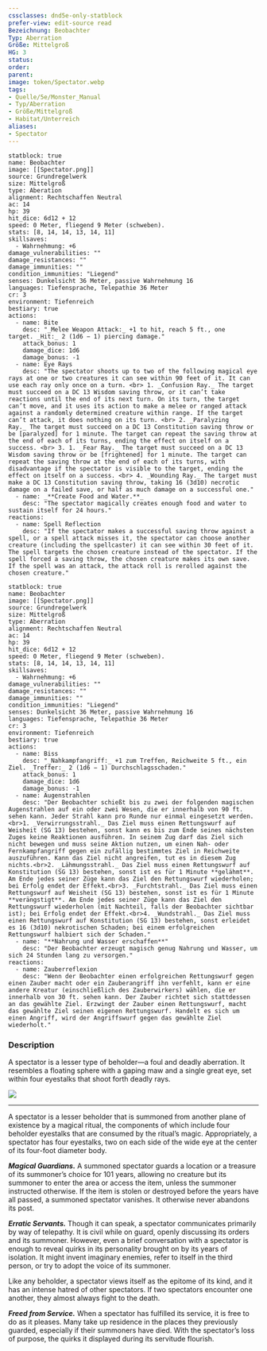 ```yaml
---
cssclasses: dnd5e-only-statblock
prefer-view: edit-source read
Bezeichnung: Beobachter
Typ: Aberration
Größe: Mittelgroß
HG: 3
status:
order:
parent:
image: token/Spectator.webp
tags: 
- Quelle/5e/Monster_Manual
- Typ/Aberration
- Größe/Mittelgroß
- Habitat/Unterreich
aliases: 
- Spectator
---
```

```statblock
statblock: true
name: Beobachter
image: [[Spectator.png]]
source: Grundregelwerk
size: Mittelgroß
type: Aberation
alignment: Rechtschaffen Neutral
ac: 14
hp: 39
hit_dice: 6d12 + 12
speed: 0 Meter, fliegend 9 Meter (schweben).
stats: [8, 14, 14, 13, 14, 11]
skillsaves:
  - Wahrnehmung: +6
damage_vulnerabilities: ""
damage_resistances: ""
damage_immunities: ""
condition_immunities: "Liegend"
senses: Dunkelsicht 36 Meter, passive Wahrnehmung 16
languages: Tiefensprache, Telepathie 36 Meter
cr: 3
environment: Tiefenreich
bestiary: true
actions:
  - name: Bite
    desc: "_Melee Weapon Attack:_ +1 to hit, reach 5 ft., one target. _Hit:_ 2 (1d6 − 1) piercing damage."
    attack_bonus: 1
    damage_dice: 1d6
    damage_bonus: -1
  - name: Eye Rays
    desc: "The spectator shoots up to two of the following magical eye rays at one or two creatures it can see within 90 feet of it. It can use each ray only once on a turn. <br> 1. _Confusion Ray._ The target must succeed on a DC 13 Wisdom saving throw, or it can’t take reactions until the end of its next turn. On its turn, the target can’t move, and it uses its action to make a melee or ranged attack against a randomly determined creature within range. If the target can’t attack, it does nothing on its turn. <br> 2. _Paralyzing Ray._ The target must succeed on a DC 13 Constitution saving throw or be [paralyzed] for 1 minute. The target can repeat the saving throw at the end of each of its turns, ending the effect on itself on a success. <br> 3. 1. _Fear Ray._ The target must succeed on a DC 13 Wisdom saving throw or be [frightened] for 1 minute. The target can repeat the saving throw at the end of each of its turns, with disadvantage if the spectator is visible to the target, ending the effect on itself on a success. <br> 4. _Wounding Ray._ The target must make a DC 13 Constitution saving throw, taking 16 (3d10) necrotic damage on a failed save, or half as much damage on a successful one."
  - name: _**Create Food and Water.**_
    desc: "The spectator magically creates enough food and water to sustain itself for 24 hours."
reactions:
  - name: Spell Reflection
    desc: "If the spectator makes a successful saving throw against a spell, or a spell attack misses it, the spectator can choose another creature (including the spellcaster) it can see within 30 feet of it. The spell targets the chosen creature instead of the spectator. If the spell forced a saving throw, the chosen creature makes its own save. If the spell was an attack, the attack roll is rerolled against the chosen creature."
```

```statblock
statblock: true
name: Beobachter
image: [[Spectator.png]]
source: Grundregelwerk
size: Mittelgroß
type: Aberration
alignment: Rechtschaffen Neutral
ac: 14
hp: 39
hit_dice: 6d12 + 12
speed: 0 Meter, fliegend 9 Meter (schweben).
stats: [8, 14, 14, 13, 14, 11]
skillsaves:
  - Wahrnehmung: +6
damage_vulnerabilities: ""
damage_resistances: ""
damage_immunities: ""
condition_immunities: "Liegend"
senses: Dunkelsicht 36 Meter, passive Wahrnehmung 16
languages: Tiefensprache, Telepathie 36 Meter
cr: 3
environment: Tiefenreich
bestiary: true
actions:
  - name: Biss
    desc: "_Nahkampfangriff:_ +1 zum Treffen, Reichweite 5 ft., ein Ziel. _Treffer:_ 2 (1d6 − 1) Durchschlagsschaden."
    attack_bonus: 1
    damage_dice: 1d6
    damage_bonus: -1
  - name: Augenstrahlen
    desc: "Der Beobachter schießt bis zu zwei der folgenden magischen Augenstrahlen auf ein oder zwei Wesen, die er innerhalb von 90 ft. sehen kann. Jeder Strahl kann pro Runde nur einmal eingesetzt werden.<br>1. _Verwirrungsstrahl._ Das Ziel muss einen Rettungswurf auf Weisheit (SG 13) bestehen, sonst kann es bis zum Ende seines nächsten Zuges keine Reaktionen ausführen. In seinem Zug darf das Ziel sich nicht bewegen und muss seine Aktion nutzen, um einen Nah- oder Fernkampfangriff gegen ein zufällig bestimmtes Ziel in Reichweite auszuführen. Kann das Ziel nicht angreifen, tut es in diesem Zug nichts.<br>2. _Lähmungsstrahl._ Das Ziel muss einen Rettungswurf auf Konstitution (SG 13) bestehen, sonst ist es für 1 Minute **gelähmt**. Am Ende jedes seiner Züge kann das Ziel den Rettungswurf wiederholen; bei Erfolg endet der Effekt.<br>3. _Furchtstrahl._ Das Ziel muss einen Rettungswurf auf Weisheit (SG 13) bestehen, sonst ist es für 1 Minute **verängstigt**. Am Ende jedes seiner Züge kann das Ziel den Rettungswurf wiederholen (mit Nachteil, falls der Beobachter sichtbar ist); bei Erfolg endet der Effekt.<br>4. _Wundstrahl._ Das Ziel muss einen Rettungswurf auf Konstitution (SG 13) bestehen, sonst erleidet es 16 (3d10) nekrotischen Schaden; bei einem erfolgreichen Rettungswurf halbiert sich der Schaden."
  - name: "**Nahrung und Wasser erschaffen**"
    desc: "Der Beobachter erzeugt magisch genug Nahrung und Wasser, um sich 24 Stunden lang zu versorgen."
reactions:
  - name: Zauberreflexion
    desc: "Wenn der Beobachter einen erfolgreichen Rettungswurf gegen einen Zauber macht oder ein Zauberangriff ihn verfehlt, kann er eine andere Kreatur (einschließlich des Zauberwirkers) wählen, die er innerhalb von 30 ft. sehen kann. Der Zauber richtet sich stattdessen an das gewählte Ziel. Erzwingt der Zauber einen Rettungswurf, macht das gewählte Ziel seinen eigenen Rettungswurf. Handelt es sich um einen Angriff, wird der Angriffswurf gegen das gewählte Ziel wiederholt."
```

### Description

A spectator is a lesser type of beholder—a foul and deadly aberration. It resembles a floating sphere with a gaping maw and a single great eye, set within four eyestalks that shoot forth deadly rays.

![](pictures/Spectator.webp#token)

---

A spectator is a lesser beholder that is summoned from another plane of existence by a magical ritual, the components of which include four beholder eyestalks that are consumed by the ritual’s magic. Appropriately, a spectator has four eyestalks, two on each side of the wide eye at the center of its four-foot diameter body.

_**Magical Guardians.**_ A summoned spectator guards a location or a treasure of its summoner’s choice for 101 years, allowing no creature but its summoner to enter the area or access the item, unless the summoner instructed otherwise. If the item is stolen or destroyed before the years have all passed, a summoned spectator vanishes. It otherwise never abandons its post.

_**Erratic Servants.**_ Though it can speak, a spectator communicates primarily by way of telepathy. It is civil while on guard, openly discussing its orders and its summoner. However, even a brief conversation with a spectator is enough to reveal quirks in its personality brought on by its years of isolation. It might invent imaginary enemies, refer to itself in the third person, or try to adopt the voice of its summoner.

Like any beholder, a spectator views itself as the epitome of its kind, and it has an intense hatred of other spectators. If two spectators encounter one another, they almost always fight to the death.

_**Freed from Service.**_ When a spectator has fulfilled its service, it is free to do as it pleases. Many take up residence in the places they previously guarded, especially if their summoners have died. With the spectator’s loss of purpose, the quirks it displayed during its servitude flourish.